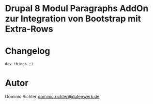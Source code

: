 # Drupal 8 Modul Paragraphs AddOn zur Integration von Bootstrap mit Extra-Rows

# Changelog

    dev things ;)

# Autor
Dominic Richter
dominic.richter@datenwerk.de
